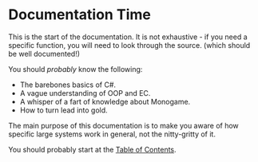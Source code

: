 # Documentation Time
This is the start of the documentation. It is not exhaustive - if you need a specific function, you will need to look through the source. (which should be well documented!)

You should *probably* know the following:

- The barebones basics of C#.
- A vague understanding of OOP and EC.
- A whisper of a fart of knowledge about Monogame.
- How to turn lead into gold.

The main purpose of this documentation is to make you aware of how specific large systems work in general, not the nitty-gritty of it.

You should probably start at the [Table of Contents](Contents.md).
